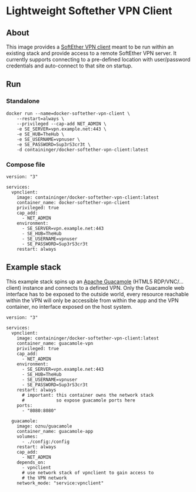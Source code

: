 # Lightweight Softether VPN Client

## About

This image provides a [SoftEther VPN client](https://www.softether.org/) meant to be run within an existing stack and provide access to a remote SoftEther VPN server. It currently supports connecting to a pre-defined location with user/password credentials and auto-connect to that site on startup.

## Run

### Standalone

```shell
docker run --name=docker-softether-vpn-client \
    --restart=always \
    --privileged --cap-add NET_ADMIN \
    -e SE_SERVER=vpn.example.net:443 \
    -e SE_HUB=TheHub \
    -e SE_USERNAME=vpnuser \
    -e SE_PASSWORD=Sup3rS3cr3t \
    -d containinger/docker-softether-vpn-client:latest
```

### Compose file

```docker-compose
version: "3"

services:
  vpnclient:
    image: containinger/docker-softether-vpn-client:latest
    container_name: docker-softether-vpn-client
    privileged: true
    cap_add:
      - NET_ADMIN
    environment:
      - SE_SERVER=vpn.example.net:443
      - SE_HUB=TheHub
      - SE_USERNAME=vpnuser
      - SE_PASSWORD=Sup3rS3cr3t
    restart: always

```

## Example stack

This example stack spins up an [Apache Guacamole](https://github.com/oznu/docker-guacamole) (HTML5 RDP/VNC/... client) instance and connects to a defined VPN. Only the Guacamole web interface has to be exposed to the outside world, every resource reachable within the VPN will only be accessible from within the app and the VPN container, no interface exposed on the host system.

```docker-compose
version: "3"

services:
  vpnclient:
    image: containinger/docker-softether-vpn-client:latest
    container_name: guacamole-vpn
    privileged: true
    cap_add:
      - NET_ADMIN
    environment:
      - SE_SERVER=vpn.example.net:443
      - SE_HUB=TheHub
      - SE_USERNAME=vpnuser
      - SE_PASSWORD=Sup3rS3cr3t
    restart: always
	  # important: this container owns the network stack 
	  #            so expose guacamole ports here
    ports:
      - "8080:8080"

  guacamole:
    image: oznu/guacamole
    container_name: guacamole-app
    volumes:
      - ./config:/config
    restart: always
    cap_add:
      - NET_ADMIN
    depends_on:
      - vpnclient
	  # use network stack of vpnclient to gain access to
	  # the VPN network
    network_mode: "service:vpnclient"

```
